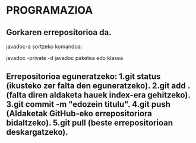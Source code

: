 # PROGRAMAZIOA
## Gorkaren errepositorioa da.


javadoc-a sortzeko komandoa:

javadoc -private -d javadoc paketea edo klasea


## Errepositorioa eguneratzeko: 1.git status (ikusteko zer falta den eguneratzeko).  2.git add . (falta diren aldaketa hauek index-era gehitzeko).  3.git commit -m "edozein titulu".  4.git push (Aldaketak GitHub-eko errepositoriora bidaltzeko).  5.git pull (beste errepositorioan deskargatzeko).
